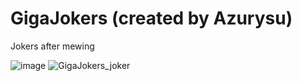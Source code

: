 # GigaJokers (created by Azurysu)
Jokers after mewing

![image](https://github.com/user-attachments/assets/d185aaa8-8a11-47db-861f-e07e51e08661)
![GigaJokers_joker](https://github.com/user-attachments/assets/4d2b8c00-b4f2-4909-b75c-358a74c7531b)
